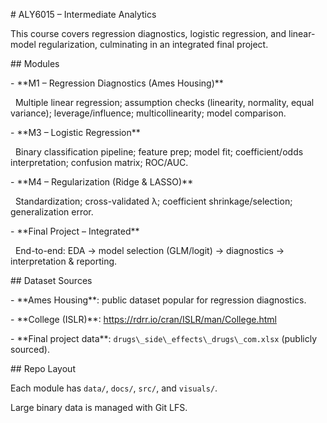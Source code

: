 \# ALY6015 – Intermediate Analytics



This course covers regression diagnostics, logistic regression, and linear-model regularization, culminating in an integrated final project.



\## Modules



\- \*\*M1 – Regression Diagnostics (Ames Housing)\*\*  

&nbsp; Multiple linear regression; assumption checks (linearity, normality, equal variance); leverage/influence; multicollinearity; model comparison.



\- \*\*M3 – Logistic Regression\*\*  

&nbsp; Binary classification pipeline; feature prep; model fit; coefficient/odds interpretation; confusion matrix; ROC/AUC.



\- \*\*M4 – Regularization (Ridge \& LASSO)\*\*  

&nbsp; Standardization; cross-validated λ; coefficient shrinkage/selection; generalization error.



\- \*\*Final Project – Integrated\*\*  

&nbsp; End-to-end: EDA → model selection (GLM/logit) → diagnostics → interpretation \& reporting.



\## Dataset Sources

\- \*\*Ames Housing\*\*: public dataset popular for regression diagnostics.  

\- \*\*College (ISLR)\*\*: https://rdrr.io/cran/ISLR/man/College.html  

\- \*\*Final project data\*\*: `drugs\_side\_effects\_drugs\_com.xlsx` (publicly sourced).



\## Repo Layout

Each module has `data/`, `docs/`, `src/`, and `visuals/`.  

Large binary data is managed with Git LFS.



